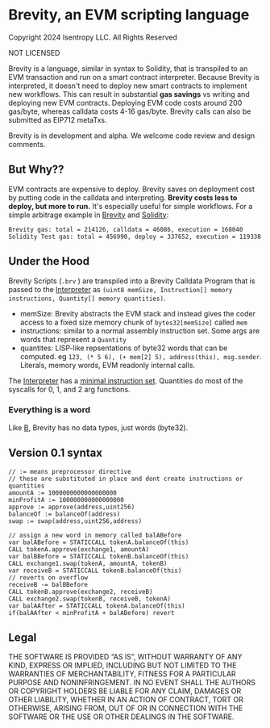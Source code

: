 # Brevity, an EVM scripting language

Copyright 2024 Isentropy LLC. All Rights Reserved

NOT LICENSED



Brevity is a language, similar in syntax to Solidity, that is transpiled to an EVM transaction and run on a smart contract interpreter. Because Brevity is interpreted, it doesn't need to deploy new smart contracts to implement new workflows. This can result in substantial **gas savings** vs writing and deploying new EVM contracts. Deploying EVM code costs around 200 gas/byte, whereas calldata costs 4-16 gas/byte. Brevity calls can also be submitted as EIP712 metaTxs.

Brevity is in development and alpha. We welcome code review and design comments.

## But Why??
EVM contracts are expensive to deploy. Brevity saves on deployment cost by putting code in the calldata and interpreting. **Brevity costs less to deploy, but more to run.** It's especially useful for simple workflows. For a simple arbitrage example in [Brevity](test/briefs/example.brv) and [Solidity](contracts/Arb.sol):
```
Brevity gas: total = 214126, calldata = 46086, execution = 168040
Solidity Test gas: total = 456990, deploy = 337652, execution = 119338
```

## Under the Hood
Brevity Scripts (```.brv``` ) are transpiled into a Brevity Calldata Program that is passed to the [Interpreter](contracts/LibInterpreter.sol) as ```(uint8 memSize, Instruction[] memory instructions, Quantity[] memory quantities)```. 

- memSize: Brevity abstracts the EVM stack and instead gives the coder access to a fixed size memory chunk of ```bytes32[memSize]``` called ```mem```
- instructions: similar to a normal assembly instruction set. Some args are words that represent a ```Quantity```
- quantites: LISP-like repsentations of byte32 words that can be computed. eg  ```123, (* 5 6), (+ mem[2] 5), address(this), msg.sender```. Literals, memory words, EVM readonly internal calls. 

The [Interpreter](contracts/LibInterpreter.sol) has a [minimal instruction set](contracts/LibInterpreter.sol#L13). Quantities do most of the syscalls for 0, 1, and 2 arg functions. 

### Everything is a word
Like [B](https://en.wikipedia.org/wiki/B_(programming_language)), Brevity has no data types, just words (byte32).


## Version 0.1 syntax
```
// := means preprocessor directive
// these are substituted in place and dont create instructions or quantities
amountA := 1000000000000000000
minProfitA := 100000000000000000
approve := approve(address,uint256)
balanceOf := balanceOf(address)
swap := swap(address,uint256,address)

// assign a new word in memory called balABefore
var balABefore = STATICCALL tokenA.balanceOf(this)
CALL tokenA.approve(exchange1, amountA)
var balBBefore = STATICCALL tokenB.balanceOf(this)
CALL exchange1.swap(tokenA, amountA, tokenB)
var receiveB = STATICCALL tokenB.balanceOf(this)
// reverts on overflow
receiveB -= balBBefore
CALL tokenB.approve(exchange2, receiveB)
CALL exchange2.swap(tokenB, receiveB, tokenA)
var balAAfter = STATICCALL tokenA.balanceOf(this)
if(balAAfter < minProfitA + balABefore) revert
```



## Legal

THE SOFTWARE IS PROVIDED “AS IS”, WITHOUT WARRANTY OF ANY KIND, EXPRESS OR IMPLIED, INCLUDING BUT NOT LIMITED TO THE WARRANTIES OF MERCHANTABILITY, FITNESS FOR A PARTICULAR PURPOSE AND NONINFRINGEMENT. IN NO EVENT SHALL THE AUTHORS OR COPYRIGHT HOLDERS BE LIABLE FOR ANY CLAIM, DAMAGES OR OTHER LIABILITY, WHETHER IN AN ACTION OF CONTRACT, TORT OR OTHERWISE, ARISING FROM, OUT OF OR IN CONNECTION WITH THE SOFTWARE OR THE USE OR OTHER DEALINGS IN THE SOFTWARE.